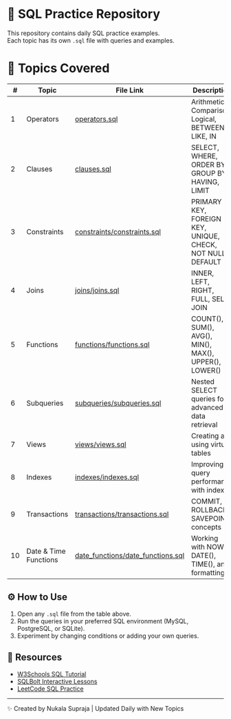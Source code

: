 #  🧠 SQL Practice Repository

This repository contains daily SQL practice examples.  
Each topic has its own `.sql` file with queries and examples.

# 📘 Topics Covered

| #  | Topic                 | File Link                                                              | Description                                                 |
|----|---------------------- |------------------------------------------------------------------------|-------------------------------------------------------------|
| 1  | Operators             | [operators.sql](operators.sql)                                         | Arithmetic, Comparison, Logical, BETWEEN, LIKE, IN          |
| 2  | Clauses               | [clauses.sql](clauses.sql)                                             | SELECT, WHERE, ORDER BY, GROUP BY, HAVING, LIMIT            |
| 3  | Constraints           | [constraints/constraints.sql](constraints/constraints.sql)             | PRIMARY KEY, FOREIGN KEY, UNIQUE, CHECK, NOT NULL, DEFAULT  |
| 4  | Joins                 | [joins/joins.sql](joins/joins.sql)                                     | INNER, LEFT, RIGHT, FULL, SELF JOIN                         |
| 5  | Functions             | [functions/functions.sql](functions/functions.sql)                     | COUNT(), SUM(), AVG(), MIN(), MAX(), UPPER(), LOWER()       |
| 6  | Subqueries            | [subqueries/subqueries.sql](subqueries/subqueries.sql)                 | Nested SELECT queries for advanced data retrieval           |
| 7  | Views                 | [views/views.sql](views/views.sql)                                     | Creating and using virtual tables                           |
| 8  | Indexes               | [indexes/indexes.sql](indexes/indexes.sql)                             | Improving query performance with indexes                    |
| 9  | Transactions          | [transactions/transactions.sql](transactions/transactions.sql)         | COMMIT, ROLLBACK, SAVEPOINT concepts                        |
| 10 | Date & Time Functions | [date_functions/date_functions.sql](date_functions/date_functions.sql) | Working with NOW(), DATE(), TIME(), and formatting          |

## ⚙️ How to Use
1. Open any `.sql` file from the table above.
2. Run the queries in your preferred SQL environment (MySQL, PostgreSQL, or SQLite).
3. Experiment by changing conditions or adding your own queries.

## 🌟 Resources
- [W3Schools SQL Tutorial](https://www.w3schools.com/sql/)
- [SQLBolt Interactive Lessons](https://sqlbolt.com/)
- [LeetCode SQL Practice](https://leetcode.com/problemset/database/)

---
✨ Created by Nukala Supraja | Updated Daily with New Topics  
